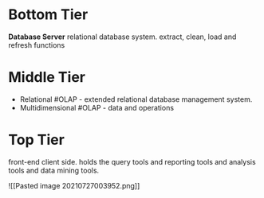 # Bottom Tier
**Database Server** relational database system. extract, clean, load and refresh functions

# Middle Tier
* Relational #OLAP - extended relational database management system.
* Multidimensional #OLAP - data and operations

# Top Tier
front-end client side. holds the query tools and reporting tools and analysis tools and data mining tools.

![[Pasted image 20210727003952.png]]